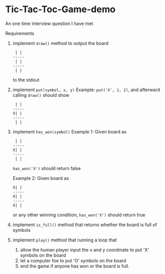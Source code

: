 # Tic-Tac-Toc-Game-demo
An one time interview question I have met

Requirements

1. implement `draw()` method to output the board
    ```
     | |
    -----
     | |
    -----
     | |
    ```
    to the stdout

2. implement `put(symbol, x, y)`
    Example: `put('X', 1, 2)`, and afterward calling `draw()` should show
    ```
     | |
    -----
    X| |
    -----
     | |
    ```

3. implement `has_won(symbol)`
    Example 1: Given board as
    ```
     | |
    -----
    X| |
    -----
     | |
    ```
    `has_won('X')` should return false

    Example 2: Given board as
    ```
    X| |
    -----
    X| |
    -----
    X| |
    ```
    or any other winning condition, `has_won('X')` should return true

4. implement `is_full()` method that returns whether the board is full of symbols

5. implement `play()` method that running a loop that
    1. allow the human player input the x and y coordinate to put 'X' symbols on the board
    2. let a computer foe to put 'O' symbols on the board
    3. end the game if anyone has won or the board is full.
